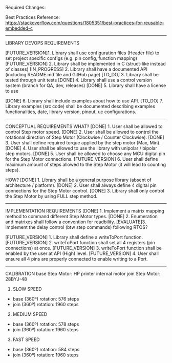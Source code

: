 Required Changes:

Best Practices Reference: https://stackoverflow.com/questions/1805351/best-practices-for-reusable-embedded-c

--------------------------------------------------------------------------------
LIBRARY DEVOPS REQUIREMENTS

[FUTURE_VERSION]1. Library shall use configuration files (Header file) to set project specific configs (e.g. pin config, function mapping)
[FUTURE_VERSION] 2. Library shall be implemented in C (struct-like instead of classes)
[IN_PROGRESS] 2. Library shall have a documented API (including README.md file and GitHub page)
[TO_DO] 3. Library shall be tested through unit tests
[DONE] 4. Library shall use a control version system (branch for QA, dev, releases)
[DONE]  5. Library shall have a license to use

[DONE] 6. Library shall include examples about how to use API.
[TO_DO] 7. Library examples (src code) shall be documented describing examples functionalities, date, library version, pinout, uc configurations.


--------------------------------------------------------------------------------
CONCEPTUAL REQUIREMENTS
WHAT?
[DONE] 1. User shall be allowed to control Step motor speed.
[DONE] 2. User shall be allowed to control the rotational direction of Step Motor (Clockwise / Counter Clockwise).
[DONE] 3. User shall define required torque applied by the step motor (Max, Min).
[DONE] 4. User shall be allowed to use the library with unipolar / bipolar step motors.
[DONE] 5. User shall be allowed to choose any MCU digital pin for the Step Motor connections.
[FUTURE_VERSION] 6. User shall define maximum amount of steps allowed to the Step Motor (it will lead to counting steps). 

HOW?
[DONE] 1. Library shall be a general purpose library (absent of architecture / platform).
[DONE] 2. User shall always define 4 digital pin connections for the Step Motor control.
[DONE] 3. Library shall only control the Step Motor by using FULL step method.

--------------------------------------------------------------------------------
IMPLEMENTATION REQUIREMENTS
[DONE] 1. Implement a matrix mapping method to command different Step Motor types.
[DONE] 2. Enumeration and matrixes shall follow a convention for readbility.
[EVALUATE]3. Implement the delay control (btw step commands) following RTOS?

[FUTURE_VERSION] 1. Library shall define a writeToPort function. 
[FUTURE_VERSION] 2. writeToPort function shall set all 4 registers (pin connections) at once.
[FUTURE_VERSION] 3. writeToPort function shall be enabled by the user at API (High) level.
[FUTURE_VERSION] 4. User shall ensure all 4 pins are properly connected to enable writing to a Port.


--------------------------------------------------------------------------------
CALIBRATION
base Step Motor: HP printer internal motor
join Step Motor: 28BYJ-48

1. SLOW SPEED
- base (360º) rotation: 576 steps
- join (360º) rotation: 1960 steps

2. MEDIUM SPEED
- base (360º) rotation: 578 steps
- join (360º) rotation: 1960 steps

3. FAST SPEED
- base (360º) rotation: 584 steps
- join (360º) rotation: 1960 steps